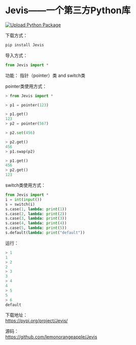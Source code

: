 # Jevis——一个第三方Python库

[![Upload Python Package](https://github.com/lemonorangeapple/jevis/actions/workflows/python-publish.yml/badge.svg)](https://github.com/lemonorangeapple/jevis/actions/workflows/python-publish.yml)

下载方式：
```python
pip install Jevis
```
导入方式：
```python
from Jevis import *
```
功能：
指针（pointer）类
and
switch类

pointer类使用方式：
```python
> from Jevis import *

> p1 = pointer(123)

> p1.get()
123
> p2 = pointer(567)

> p2.set(456)

> p2.get()
456
> p1.swap(p2)

> p1.get()
456
> p2.get()
123
```
switch类使用方式：
```python
from Jevis import *
i = int(input())
s = switch(i)
s.case(1, lambda: print(1))
s.case(2, lambda: print(2))
s.case(3, lambda: print(3))
s.case(4, lambda: print(4))
s.case(5, lambda: print(5))
s.default(lambda: print("default"))
```
运行：
```python
> 1
1
> 2
2
> 3
3
> 4
4
> 5
5
> 6
default
```

下载地址：    
https://pypi.org/project/Jevis/    

源码：    
https://github.com/lemonorangeapple/Jevis    
